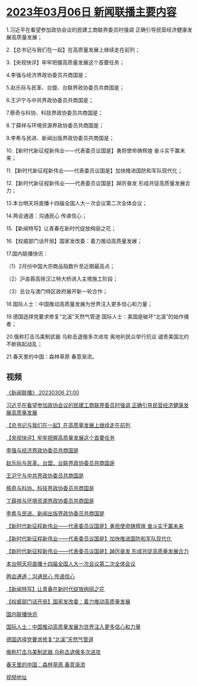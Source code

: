 # [2023年03月06日 新闻联播主要内容](https://tv.cctv.com/lm/xwlb/day/20230306.shtml)

1.习近平在看望参加政协会议的民建工商联界委员时强调 正确引导民营经济健康发展高质量发展；

2.【总书记与我们在一起】在高质量发展上继续走在前列；

3.【央视快评】牢牢把握高质量发展这个首要任务；

4.李强与经济界政协委员共商国是；

5.赵乐际与民革、台盟、台联界政协委员共商国是；

6.王沪宁与中共界政协委员共商国是；

7.蔡奇与科协、科技界政协委员共商国是；

8.丁薛祥与环境资源界政协委员共商国是；

9.李希与民进、新闻出版界政协委员共商国是；

10.【新时代新征程新伟业——代表委员议国是】勇担使命铸辉煌 奋斗实干赢未来；

11.【新时代新征程新伟业——代表委员议国是】加快推进国防和军队现代化；

12.【新时代新征程新伟业——代表委员议国是】踔厉奋发 形成共促高质量发展合力；

13.本台明天将直播十四届全国人大一次会议第二次全体会议；

14.两会通道：沟通民心 传递信心；

15.【新闻特写】让青春在新时代绽放绚丽之花；

16.【权威部门话开局】国家发改委：着力推动高质量发展；

17.国内联播快讯：

（1）2月份中国大宗商品指数升至近期最高点；

（2）沪渝蓉高铁汉江特大桥进入主塔施工阶段；

（3）总台与澳门特区政府展开新一轮合作；

18.国际人士：中国推动高质量发展为世界注入更多信心和力量；

19.德国选择党要求修复“北溪”天然气管道 国际人士：美国是破坏“北溪”的始作俑者；

20.俄称打击乌美制武器 乌称击退俄多次进攻 奥地利民众举行抗议 谴责美国北约不断挑起战乱；

21.春天里的中国：森林草原 春意渐浓。

## 视频

[《新闻联播》 20230306 21:00](https://tv.cctv.com/2023/03/06/VIDEInQ8grK7AjxzKwkpEjco230306.shtml)

[习近平在看望参加政协会议的民建工商联界委员时强调 正确引导民营经济健康发展高质量发展](https://tv.cctv.com/2023/03/06/VIDEI1C7epPnU4bmFDmWh9MC230306.shtml)

[【总书记与我们在一起】在高质量发展上继续走在前列](https://tv.cctv.com/2023/03/06/VIDE6jfW2a2fErKEDD3zLoF7230306.shtml)

[【央视快评】牢牢把握高质量发展这个首要任务](https://tv.cctv.com/2023/03/06/VIDEn7EhKXvedfvbiiZDd5QT230306.shtml)

[李强与经济界政协委员共商国是](https://tv.cctv.com/2023/03/06/VIDEyCumnTcb473s4DODPS7x230306.shtml)

[赵乐际与民革、台盟、台联界政协委员共商国是](https://tv.cctv.com/2023/03/06/VIDEpJzPtrLwfmJcAxGffPYM230306.shtml)

[王沪宁与中共界政协委员共商国是](https://tv.cctv.com/2023/03/06/VIDE4uDuyYUKnj6trDI0KDdy230306.shtml)

[蔡奇与科协、科技界政协委员共商国是](https://tv.cctv.com/2023/03/06/VIDEfndmZzNQkKfRqf9ktMJI230306.shtml)

[丁薛祥与环境资源界政协委员共商国是](https://tv.cctv.com/2023/03/06/VIDEAThKcKh8A27vJHOYZzFs230306.shtml)

[李希与民进、新闻出版界政协委员共商国是](https://tv.cctv.com/2023/03/06/VIDEziggfQvw52OwzVXeDfFE230306.shtml)

[【新时代新征程新伟业——代表委员议国是】勇担使命铸辉煌 奋斗实干赢未来](https://tv.cctv.com/2023/03/06/VIDE8GjuSSMmEDZUqlQaaeHA230306.shtml)

[【新时代新征程新伟业——代表委员议国是】加快推进国防和军队现代化](https://tv.cctv.com/2023/03/06/VIDEtgCQ2Eyd2AmPpentSW4Y230306.shtml)

[【新时代新征程新伟业——代表委员议国是】踔厉奋发 形成共促高质量发展合力](https://tv.cctv.com/2023/03/06/VIDEvRXLUH2CX29cLlHVvdVR230306.shtml)

[本台明天将直播十四届全国人大一次会议第二次全体会议](https://tv.cctv.com/2023/03/06/VIDEnlbkPyfQkgXAcNSZMLdO230306.shtml)

[两会通道：沟通民心 传递信心](https://tv.cctv.com/2023/03/06/VIDEolfxoRy0Rhh27A5oQEN6230306.shtml)

[【新闻特写】让青春在新时代绽放绚丽之花](https://tv.cctv.com/2023/03/06/VIDEcSKzRHvZSFnhgQnxBFJr230306.shtml)

[【权威部门话开局】国家发改委：着力推动高质量发展](https://tv.cctv.com/2023/03/06/VIDEJFUZ4IRFY3Hr3XnLRhbr230306.shtml)

[国内联播快讯](https://tv.cctv.com/2023/03/06/VIDEe8X2aLxQO798K1UYNfON230306.shtml)

[国际人士：中国推动高质量发展为世界注入更多信心和力量](https://tv.cctv.com/2023/03/06/VIDECigTERNS4Mj4z4hr5yB5230306.shtml)

[德国选择党要求修复“北溪”天然气管道](https://tv.cctv.com/2023/03/06/VIDEK844QEWSZXATeAYhRnwC230306.shtml)

[俄称打击乌美制武器 乌称击退俄多次进攻](https://tv.cctv.com/2023/03/06/VIDEoFszkCq23HEtTDTckvHX230306.shtml)

[春天里的中国：森林草原 春意渐浓](https://tv.cctv.com/2023/03/06/VIDEBUMbHKChGmfhiT1kmwwL230306.shtml)

[视频地址](https://tv.cctv.com/lm/xwlb/day/20230306.shtml) 

